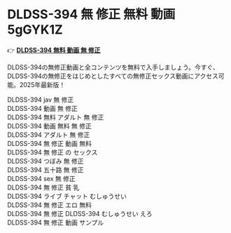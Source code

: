 # DLDSS-394 無 修正 無料 動画 5gGYK1Z

👉 [**DLDSS-394 無料 動画 無 修正**](https://javleaks.cc?utm_medium=jp)

DLDSS-394の無修正動画と全コンテンツを無料で入手しましょう。今すぐ、DLDSS-394の無修正をはじめとしたすべての無修正セックス動画にアクセス可能。2025年最新版！

DLDSS-394 jav 無 修正<br>
DLDSS-394 動画 無 修正<br>
DLDSS-394 無料 アダルト 無 修正<br>
DLDSS-394 動画 無料 無 修正<br>
DLDSS-394 アダルト 無 修正<br>
DLDSS-394 無 修正 動画 無料<br>
DLDSS-394 無 修正 の セックス<br>
DLDSS-394 つぼみ 無 修正<br>
DLDSS-394 五十路 無 修正<br>
DLDSS-394 sex 無 修正<br>
DLDSS-394 無 修正 貧 乳<br>
DLDSS-394 ライブ チャット むしゅうせい<br>
DLDSS-394 無 修正 エロ 無料<br>
DLDSS-394 無 修正
DLDSS-394 むしゅうせい えろ<br>
DLDSS-394 無 修正 動画 サンプル<br>
